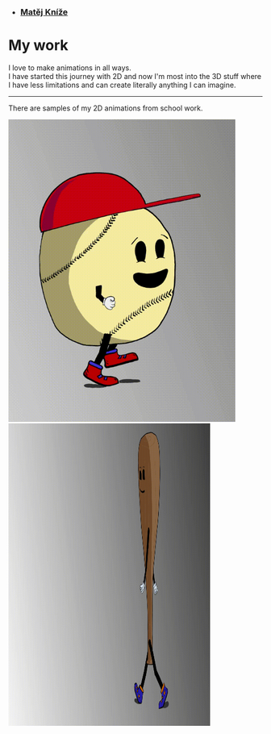 - ### [Matěj Kníže](https://matej-knize.github.io/english-for-designers/03-content-first/)
   
# My work

I love to make animations in all ways. <br>
I have started this journey with 2D and now I'm most into the 3D stuff where I have less limitations and can create literally anything I can imagine.<br>


****

There are samples of my 2D animations from school work.



  <img src="images/ball.gif" width="450" height="600" alt="the walk cycle of baseball ball with red cap" >  <img src="images/bat.gif" width="400" height="600" alt="the walk cycle of baseball bat" > 








 

 

